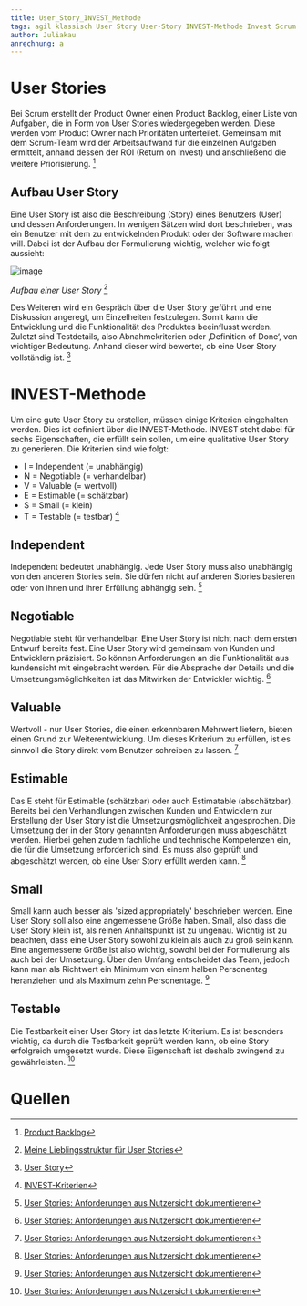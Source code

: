 ```yaml
---
title: User_Story_INVEST_Methode
tags: agil klassisch User Story User-Story INVEST-Methode Invest Scrum Anwendungskriterien Anforderungen
author: Juliakau
anrechnung: a
---
```


# User Stories
Bei Scrum erstellt der Product Owner einen Product Backlog, einer Liste von Aufgaben, die in Form von User Stories wiedergegeben werden. 
Diese werden vom Product Owner nach Prioritäten unterteilet. 
Gemeinsam mit dem Scrum-Team wird der Arbeitsaufwand für die einzelnen Aufgaben ermittelt, anhand dessen der ROI (Return on Invest) und anschließend die weitere Priorisierung. [^1]

## Aufbau User Story
Eine User Story ist also die Beschreibung (Story) eines Benutzers (User) und dessen Anforderungen. 
In wenigen Sätzen wird dort beschrieben, was ein Benutzer mit dem zu entwickelnden Produkt oder der Software machen will. 
Dabei ist der Aufbau der Formulierung wichtig, welcher wie folgt aussieht: 

![image](https://user-images.githubusercontent.com/93198016/142628853-4427349b-d9b8-428d-b049-194d0f3015e1.png)

*Aufbau einer User Story* [^2]

Des Weiteren wird ein Gespräch über die User Story geführt und eine Diskussion angeregt, um Einzelheiten festzulegen. 
Somit kann die Entwicklung und die Funktionalität des Produktes beeinflusst werden. 
Zuletzt sind Testdetails, also Abnahmekriterien oder ‚Definition of Done‘, von wichtiger Bedeutung. 
Anhand dieser wird bewertet, ob eine User Story vollständig ist. [^3]

# INVEST-Methode
Um eine gute User Story zu erstellen, müssen einige Kriterien eingehalten werden. 
Dies ist definiert über die INVEST-Methode.
INVEST steht dabei für sechs Eigenschaften, die erfüllt sein sollen, um eine qualitative User Story zu generieren.
Die Kriterien sind wie folgt:
* I = Independent (= unabhängig)
* N = Negotiable (= verhandelbar)
* V = Valuable (= wertvoll)
* E = Estimable (= schätzbar)
* S = Small (= klein)
* T = Testable (= testbar) [^4]

## Independent
Independent bedeutet unabhängig. Jede User Story muss also unabhängig von den anderen Stories sein. 
Sie dürfen nicht auf anderen Stories basieren oder von ihnen und ihrer Erfüllung abhängig sein. [^5]

## Negotiable
Negotiable steht für verhandelbar. Eine User Story ist nicht nach dem ersten Entwurf bereits fest. 
Eine User Story wird gemeinsam von Kunden und Entwicklern präzisiert. 
So können Anforderungen an die Funktionalität aus kundensicht mit eingebracht werden. 
Für die Absprache der Details und die Umsetzungsmöglichkeiten ist das Mitwirken der Entwickler wichtig. [^5]

## Valuable
Wertvoll - nur User Stories, die einen erkennbaren Mehrwert liefern, bieten einen Grund zur Weiterentwicklung.
Um dieses Kriterium zu erfüllen, ist es sinnvoll die Story direkt vom Benutzer schreiben zu lassen. [^5]

## Estimable
Das E steht für Estimable (schätzbar) oder auch Estimatable (abschätzbar).
Bereits bei den Verhandlungen zwischen Kunden und Entwicklern zur Erstellung der User Story ist die Umsetzungsmöglichkeit angesprochen.
Die Umsetzung der in der Story genannten Anforderungen muss abgeschätzt werden. 
Hierbei gehen zudem fachliche und technische Kompetenzen ein, die für die Umsetzung erforderlich sind. 
Es muss also geprüft und abgeschätzt werden, ob eine User Story erfüllt werden kann. [^5]

## Small
Small kann auch besser als 'sized appropriately' beschrieben werden. 
Eine User Story soll also eine angemessene Größe haben.
Small, also dass die User Story klein ist, als reinen Anhaltspunkt ist zu ungenau. 
Wichtig ist zu beachten, dass eine User Story sowohl zu klein als auch zu groß sein kann. 
Eine angemessene Größe ist also wichtig, sowohl bei der Formulierung als auch bei der Umsetzung. 
Über den Umfang entscheidet das Team, jedoch kann man als Richtwert ein Minimum von einem halben Personentag heranziehen und als Maximum zehn Personentage. [^5]

## Testable
Die Testbarkeit einer User Story ist das letzte Kriterium. 
Es ist besonders wichtig, da durch die Testbarkeit geprüft werden kann, ob eine Story erfolgreich umgesetzt wurde. 
Diese Eigenschaft ist deshalb zwingend zu gewährleisten. [^5]

# Quellen
[^1]: [Product Backlog](https://scrumguide.de/product-backlog/)
[^2]: [Meine Lieblingsstruktur für User Stories](https://www.agile-academy.com/de/product-owner/meine-lieblingsstruktur-fuer-user-stories/)
[^3]: [User Story](https://scrumguide.de/user-story/)
[^4]: [INVEST-Kriterien](https://key2agile.de/agilenavigator/invest-kriterien/)
[^5]: [User Stories: Anforderungen aus Nutzersicht dokumentieren](https://blog.seibert-media.net/blog/2010/11/29/user-stories-anforderungen-aus-nutzersicht-dokumentieren/)
